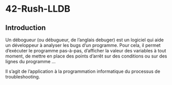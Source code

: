# 42-Rush-LLDB

## Introduction
Un débogueur (ou débugueur, de l’anglais debuger) est un logiciel qui aide un développeur à analyser les bugs d’un programme. Pour cela, il permet d’exécuter le programme pas-à-pas, d’afficher la valeur des variables à tout moment, de mettre en place des points d’arrêt sur des conditions ou sur des lignes du programme ...

Il s’agit de l’application à la programmation informatique du processus de troubleshooting.
